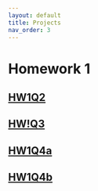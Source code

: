 ```yaml
---
layout: default
title: Projects
nav_order: 3
---
```


# Homework 1

##  [HW1Q2](https://github.com/ahmetozkanhuee/Homework/blob/main/HW1-Q2)

## [HW!Q3](https://github.com/ahmetozkanhuee/Homework/blob/main/HW1-Q3)

## [HW1Q4a](https://github.com/ahmetozkanhuee/Homework/blob/main/HW1-Q4a)

## [HW1Q4b](https://github.com/ahmetozkanhuee/Homework/blob/main/HW1-Q4b)
